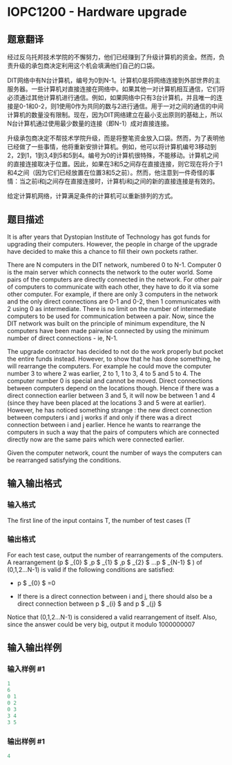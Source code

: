 # IOPC1200 - Hardware upgrade

## 题意翻译

经过反乌托邦技术学院的不懈努力，他们已经赚到了升级计算机的资金。然而，负责升级的承包商决定利用这个机会填满他们自己的口袋。

DIT网络中有N台计算机，编号为0到N-1。计算机0是将网络连接到外部世界的主服务器。一些计算机对直接连接在网络中。如果其他一对计算机相互通信，它们将必须通过其他计算机进行通信。例如，如果网络中只有3台计算机，并且唯一的连接是0-1和0-2，则1使用0作为共同的数与2进行通信。用于一对之间的通信的中间计算机的数量没有限制。现在，因为DIT网络建立在最小支出原则的基础上，所以N台计算机通过使用最少数量的连接（即N-1）成对直接连接。

升级承包商决定不帮技术学院升级，而是将整笔资金放入口袋。然而，为了表明他已经做了一些事情，他将重新安排计算机。例如，他可以将计算机编号3移动到2，2到1，1到3,4到5和5到4。编号为0的计算机很特殊，不能移动。计算机之间的直接连接取决于位置。因此，如果在3和5之间存在直接连接，则它现在将介于1和4之间（因为它们已经放置在位置3和5之前）。然而，他注意到一件奇怪的事情：当之前i和j之间存在直接连接时，计算机i和j之间的新的直接连接是有效的。

给定计算机网络，计算满足条件的计算机可以重新排列的方式。

## 题目描述

It is after years that Dystopian Institute of Technology has got funds for upgrading their computers. However, the people in charge of the upgrade have decided to make this a chance to fill their own pockets rather.

There are N computers in the DIT network, numbered 0 to N-1. Computer 0 is the main server which connects the network to the outer world. Some pairs of the computers are directly connected in the network. For other pair of computers to communicate with each other, they have to do it via some other computer. For example, if there are only 3 computers in the network and the only direct connections are 0-1 and 0-2, then 1 communicates with 2 using 0 as intermediate. There is no limit on the number of intermediate computers to be used for communication between a pair. Now, since the DIT network was built on the principle of minimum expenditure, the N computers have been made pairwise connected by using the minimum number of direct connections - ie, N-1.

The upgrade contractor has decided to not do the work properly but pocket the entire funds instead. However, to show that he has done something, he will rearrange the computers. For example he could move the computer number 3 to where 2 was earlier, 2 to 1, 1 to 3, 4 to 5 and 5 to 4. The computer number 0 is special and cannot be moved. Direct connections between computers depend on the locations though. Hence if there was a direct connection earlier between 3 and 5, it will now be between 1 and 4 (since they have been placed at the locations 3 and 5 were at earlier). However, he has noticed something strange : the new direct connection between computers i and j works if and only if there was a direct connection between i and j earlier. Hence he wants to rearrange the computers in such a way that the pairs of computers which are connected directly now are the same pairs which were connected earlier.

Given the computer network, count the number of ways the computers can be rearranged satisfying the conditions.

## 输入输出格式

### 输入格式

The first line of the input contains T, the number of test cases (T

### 输出格式

For each test case, output the number of rearrangements of the computers. A rearrangement (p $ _{0} $ ,p $ _{1} $ ,p $ _{2} $ ...p $ _{N-1} $ ) of (0,1,2...N-1) is valid if the following conditions are satisfied:

- p $ _{0} $ =0

- If there is a direct connection between i and j, there should also be a direct connection between p $ _{i} $ and p $ _{j} $

Notice that (0,1,2...N-1) is considered a valid rearrangement of itself. Also, since the answer could be very big, output it modulo 1000000007

## 输入输出样例

### 输入样例 #1

```cpp
1
6
0 1
0 2
0 3
3 4
3 5
```


### 输出样例 #1

```cpp
4
```


